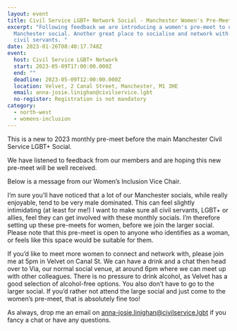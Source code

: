 ```yaml
---
layout: event
title: Civil Service LGBT+ Network Social - Manchester Women's Pre-Meet - May 2023
excerpt: "Following feedback we are introducing a women's pre-meet to our main
  Manchester social. Another great place to socialise and network with other
  civil servants. "
date: 2023-01-26T08:40:17.748Z
event:
  host: Civil Service LGBT+ Network
  start: 2023-05-09T17:00:00.000Z
  end: ""
  deadline: 2023-05-09T12:00:00.000Z
  location: Velvet, 2 Canal Street, Manchester, M1 3HE
  email: anna-josie.linighan@civilservice.lgbt
  no-register: Registration is not mandatory
category:
  - north-west
  - womens-inclusion
---
```

This is a new to 2023 monthly pre-meet before the main Manchester Civil Service LGBT+ Social.

We have listened to feedback from our members and are hoping this new pre-meet will be well received.

Below is a message from our Women’s Inclusion Vice Chair.

I’m sure you’ll have noticed that a lot of our Manchester socials, while really enjoyable, tend to be very male dominated. This can feel slightly intimidating (at least for me!) I want to make sure all civil servants, LGBT+ or allies, feel they can get involved with these monthly socials. I’m therefore setting up these pre-meets for women, before we join the larger social. Please note that this pre-meet is open to anyone who identifies as a woman, or feels like this space would be suitable for them.

If you’d like to meet more women to connect and network with, please join me at 5pm in Velvet on Canal St. We can have a drink and a chat then head over to Via, our normal social venue, at around 6pm where we can meet up with other colleagues. There is no pressure to drink alcohol, as Velvet has a good selection of alcohol-free options. You also don’t have to go to the larger social. If you’d rather not attend the large social and just come to the women’s pre-meet, that is absolutely fine too!

As always, drop me an email on anna-josie.linighan@civilservice.lgbt if you fancy a chat or have any questions.